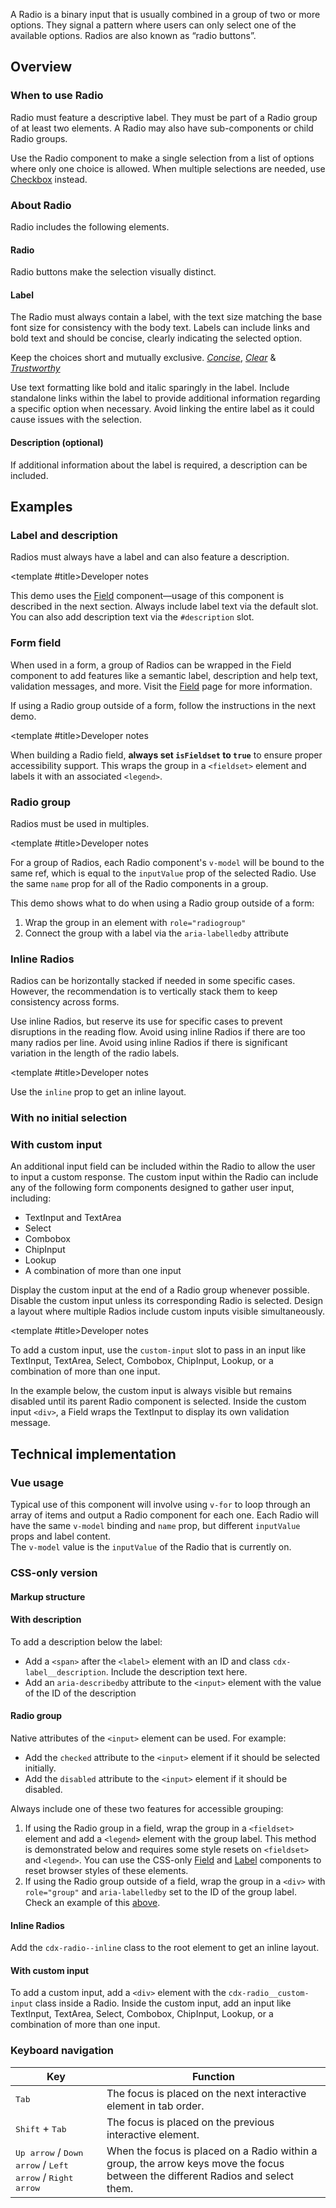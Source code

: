 <script setup>
import { CdxAccordion } from '@wikimedia/codex';
import RadioGroup from '@/../component-demos/radio/examples/RadioGroup.vue';
import InlineRadios from '@/../component-demos/radio/examples/InlineRadios.vue';
import RadioGroupNoSelection from '@/../component-demos/radio/examples/RadioGroupNoSelection.vue';
import RadiosWithDescriptions from '@/../component-demos/radio/examples/RadiosWithDescriptions.vue';
import RadioGroupField from '@/../component-demos/radio/examples/RadioGroupField.vue';
import RadiosWithCustomInput from '@/../component-demos/radio/examples/RadiosWithCustomInput.vue';
import RadioConfigurable from '@/../component-demos/radio/examples/RadioConfigurable.vue';

const controlsConfig = [
	{
		name: 'status',
		type: 'radio',
		options: [ 'default', 'error' ],
	},
	{
		name: 'disabled',
		type: 'boolean'
	},
	{
		name: 'default',
		type: 'slot',
		default: 'Radio label'
	},
	{
		name: 'description',
		type: 'slot',
		default: ''
	}
];
</script>

A Radio is a binary input that is usually combined in a group of two or more
options. They signal a pattern where users can only select one of the available
options. Radios are also known as “radio buttons”.

<cdx-demo-wrapper :controls-config="controlsConfig">
<template v-slot:demo="{ propValues, slotValues }">
	<radio-configurable v-bind="propValues">
		<template #default>
			{{ slotValues.default }}
		</template>
		<template #description>
			{{ slotValues.description }}
		</template>
	</radio-configurable>
</template>
</cdx-demo-wrapper>

## Overview

### When to use Radio

Radio must feature a descriptive label. They must be part of a Radio group of at least two
elements. A Radio may also have sub-components or child Radio groups.

Use the Radio component to make a single selection from a list of options where only one choice is
allowed. When multiple selections are needed, use [Checkbox](./checkbox.md) instead.

### About Radio

Radio includes the following elements.

#### Radio

Radio buttons make the selection visually distinct.

#### Label

The Radio must always contain a label, with the text size matching the base font size for consistency with the body text. Labels can include links and bold text and should be concise, clearly indicating the selected option.

<cdx-demo-best-practices>

<cdx-demo-best-practice>

Keep the choices short and mutually exclusive. [*Concise*](https://doc.wikimedia.org/codex/latest/style-guide/writing-for-copy.html#is-this-concise), [*Clear*](https://doc.wikimedia.org/codex/latest/style-guide/writing-for-copy.html#is-this-clear) & [*Trustworthy*](https://doc.wikimedia.org/codex/latest/style-guide/writing-for-copy.html#is-this-trustworthy)

</cdx-demo-best-practice>
<cdx-demo-best-practice>Use text formatting like bold and italic sparingly in the label.</cdx-demo-best-practice>
<cdx-demo-best-practice>Include standalone links within the label to provide additional information regarding a specific option when necessary.</cdx-demo-best-practice>
<cdx-demo-best-practice type="dont">Avoid linking the entire label as it could cause issues with the selection.</cdx-demo-best-practice>

</cdx-demo-best-practices>

#### Description (optional)

If additional information about the label is required, a description can be included.

## Examples

### Label and description

Radios must always have a label and can also feature a description.

<cdx-demo-wrapper>
<template v-slot:demo>
	<radios-with-descriptions />
</template>

<template v-slot:code>

:::code-group

<<< @/../component-demos/radio/examples/RadiosWithDescriptions.vue [NPM]

<<< @/../component-demos/radio/examples-mw/RadiosWithDescriptions.vue [MediaWiki]

:::

</template>
</cdx-demo-wrapper>

<cdx-accordion>

<template #title>Developer notes</template>

This demo uses the [Field](./field.md) component—usage of this component is described in the next
section. Always include label text via the default slot. You can also add description text via the
`#description` slot.

</cdx-accordion>

### Form field

When used in a form, a group of Radios can be wrapped in the Field component to add features like a
semantic label, description and help text, validation messages, and more. Visit the
[Field](./field.md) page for more information.

If using a Radio group outside of a form, follow the instructions in the next demo.

<cdx-demo-wrapper>
<template v-slot:demo>
	<radio-group-field />
</template>

<template v-slot:code>

:::code-group

<<< @/../component-demos/radio/examples/RadioGroupField.vue [NPM]

<<< @/../component-demos/radio/examples-mw/RadioGroupField.vue [MediaWiki]

:::

</template>
</cdx-demo-wrapper>

<cdx-accordion>

<template #title>Developer notes</template>

When building a Radio field, **always set `isFieldset` to `true`** to ensure proper accessibility
support. This wraps the group in a `<fieldset>` element and labels it with an associated `<legend>`.

</cdx-accordion>

### Radio group

Radios must be used in multiples.

<cdx-demo-wrapper :force-reset="true">
<template v-slot:demo>
	<radio-group />
</template>

<template v-slot:code>

:::code-group

<<< @/../component-demos/radio/examples/RadioGroup.vue [NPM]

<<< @/../component-demos/radio/examples-mw/RadioGroup.vue [MediaWiki]

:::

</template>
</cdx-demo-wrapper>

<cdx-accordion>

<template #title>Developer notes</template>

For a group of Radios, each Radio component's `v-model` will be bound to the same ref, which is
equal to the `inputValue` prop of the selected Radio. Use the same `name` prop for all of the Radio
components in a group.

This demo shows what to do when using a Radio group outside of a form:
1. Wrap the group in an element with `role="radiogroup"`
2. Connect the group with a label via the `aria-labelledby` attribute

</cdx-accordion>

### Inline Radios

Radios can be horizontally stacked if needed in some specific cases. However, the recommendation is to vertically stack them to keep consistency across forms.

<cdx-demo-best-practices>

<cdx-demo-best-practice>Use inline Radios, but reserve its use for specific cases to prevent disruptions in the reading flow.</cdx-demo-best-practice>
<cdx-demo-best-practice type="dont">Avoid using inline Radios if there are too many radios per line.</cdx-demo-best-practice>
<cdx-demo-best-practice type="dont">Avoid using inline Radios if there is significant variation in the length of the radio labels.</cdx-demo-best-practice>

</cdx-demo-best-practices>

<cdx-demo-wrapper>
<template v-slot:demo>
	<inline-radios />
</template>

<template v-slot:code>

:::code-group

<<< @/../component-demos/radio/examples/InlineRadios.vue [NPM]

<<< @/../component-demos/radio/examples-mw/InlineRadios.vue [MediaWiki]

:::

</template>
</cdx-demo-wrapper>

<cdx-accordion>

<template #title>Developer notes</template>

Use the `inline` prop to get an inline layout.

</cdx-accordion>

### With no initial selection

<cdx-demo-wrapper :force-reset="true">
<template v-slot:demo>
	<radio-group-no-selection />
</template>

<template v-slot:code>

:::code-group

<<< @/../component-demos/radio/examples/RadioGroupNoSelection.vue [NPM]

<<< @/../component-demos/radio/examples-mw/RadioGroupNoSelection.vue [MediaWiki]

:::

</template>
</cdx-demo-wrapper>

### With custom input

An additional input field can be included within the Radio to allow the user to input a custom response. The custom input within the Radio can include any of the following form components designed to gather user input, including:

- TextInput and TextArea
- Select
- Combobox
- ChipInput
- Lookup
- A combination of more than one input

<cdx-demo-best-practices>

<cdx-demo-best-practice>Display the custom input at the end of a Radio group whenever possible.</cdx-demo-best-practice>
<cdx-demo-best-practice>Disable the custom input unless its corresponding Radio is selected.</cdx-demo-best-practice>
<cdx-demo-best-practice type="dont">Design a layout where multiple Radios include custom inputs visible simultaneously.</cdx-demo-best-practice>

</cdx-demo-best-practices>

<cdx-demo-wrapper :force-reset="true">
<template v-slot:demo>
	<radios-with-custom-input />
</template>

<template v-slot:code>

:::code-group

<<< @/../component-demos/radio/examples/RadiosWithCustomInput.vue [NPM]

<<< @/../component-demos/radio/examples-mw/RadiosWithCustomInput.vue [MediaWiki]

:::

</template>
</cdx-demo-wrapper>

<cdx-accordion>

<template #title>Developer notes</template>

To add a custom input, use the `custom-input` slot to pass in an input like TextInput, TextArea,
Select, Combobox, ChipInput, Lookup, or a combination of more than one input.

In the example below, the custom input is always visible but remains disabled
until its parent Radio component is selected.
Inside the custom input `<div>`, a Field wraps the TextInput to display its own validation message.

</cdx-accordion>

## Technical implementation

### Vue usage

Typical use of this component will involve using `v-for` to loop through an array of items and
output a Radio component for each one. Each Radio will have the same `v-model` binding and `name`
prop, but different `inputValue` props and label content.<br>
The `v-model` value is the `inputValue` of the Radio that is currently on.

### CSS-only version

#### Markup structure

<cdx-demo-wrapper>
<template v-slot:demo>
	<div class="cdx-radio">
		<div class="cdx-radio__wrapper">
			<input id="radio-css-only-1" class="cdx-radio__input" type="radio" name="radio-css-only">
			<span class="cdx-radio__icon"></span>
			<div class="cdx-radio__label cdx-label">
				<label for="radio-css-only-1" class="cdx-label__label">
					<span class="cdx-label__label__text">
						Radio 1
					</span>
				</label>
			</div>
		</div>
	</div>
</template>
<template v-slot:code>

```html
<div class="cdx-radio">
	<div class="cdx-radio__wrapper">
		<!-- <input> element with id, type, name, and any other necessary
		attributes. The actual input is visually hidden. -->
		<input id="radio-css-only-1" class="cdx-radio__input" type="radio" name="radio-css-only">
		<!-- Empty span that will be styled to look like a radio input. -->
		<span class="cdx-radio__icon"></span>
		<div class="cdx-radio__label cdx-label">
			<!-- Label with `for` attribute matching the input's id. -->
			<label for="radio-css-only-1" class="cdx-label__label">
				<span class="cdx-label__label__text">
					Radio 1
				</span>
			</label>
		</div>
	</div>
</div>
```

</template>
</cdx-demo-wrapper>

#### With description

To add a description below the label:
- Add a `<span>` after the `<label>` element with an ID and class `cdx-label__description`.
  Include the description text here.
- Add an `aria-describedby` attribute to the `<input>` element with the value of the ID of the
  description

<cdx-demo-wrapper>
<template v-slot:demo>
	<fieldset class="cdx-field">
		<legend class="cdx-label">
			<span class="cdx-label__label__text">Search completion</span>
		</legend>
		<div class="cdx-field__control">
			<div class="cdx-radio">
				<div class="cdx-radio__wrapper">
					<input id="radio-group-css-only-description-1" class="cdx-radio__input" type="radio" name="radio-group-css-only-description" aria-describedby="cdx-description-css-1" checked>
					<span class="cdx-radio__icon"></span>
					<div class="cdx-radio__label cdx-label">
						<label for="radio-group-css-only-description-1" class="cdx-label__label">
							<span class="cdx-label__label__text">
								Default (recommended)
							</span>
						</label>
						<span id="cdx-description-css-1" class="cdx-label__description">
							Corrects up to two typos. Removes redirects that are very similar to the main title.
						</span>
					</div>
				</div>
			</div>
			<div class="cdx-radio">
				<div class="cdx-radio__wrapper">
					<input id="radio-group-css-only-description-2" class="cdx-radio__input" type="radio" name="radio-group-css-only-description" aria-describedby="cdx-description-css-2">
					<span class="cdx-radio__icon"></span>
					<div class="cdx-radio__label cdx-label">
						<label for="radio-group-css-only-description-2" class="cdx-label__label">
							<span class="cdx-label__label__text">
								Strict mode (advanced)
							</span>
						</label>
						<span id="cdx-description-css-2" class="cdx-label__description">
							No typo correction. No accent folding. Strict matching.
						</span>
					</div>
				</div>
			</div>
		</div>
	</fieldset>
</template>
<template v-slot:code>

```html
<fieldset class="cdx-field">
		<legend class="cdx-label">
			<span class="cdx-label__label__text">Search completion</span>
		</legend>
		<div class="cdx-field__control">
			<div class="cdx-radio">
				<div class="cdx-radio__wrapper">
					<input id="radio-group-css-only-description-1" class="cdx-radio__input" type="radio" name="radio-group-css-only-description" aria-describedby="cdx-description-css-1" checked>
					<span class="cdx-radio__icon"></span>
					<div class="cdx-radio__label cdx-label">
						<label for="radio-group-css-only-description-1" class="cdx-label__label">
							<span class="cdx-label__label__text">
								Default (recommended)
							</span>
						</label>
						<span id="cdx-description-css-1" class="cdx-label__description">
							Corrects up to two typos. Removes redirects that are very similar to the main title.
						</span>
					</div>
				</div>
			</div>
			<div class="cdx-radio">
				<div class="cdx-radio__wrapper">
					<input id="radio-group-css-only-description-2" class="cdx-radio__input" type="radio" name="radio-group-css-only-description" aria-describedby="cdx-description-css-2">
					<span class="cdx-radio__icon"></span>
					<div class="cdx-radio__label cdx-label">
						<label for="radio-group-css-only-description-2" class="cdx-label__label">
							<span class="cdx-label__label__text">
								Strict mode (advanced)
							</span>
						</label>
						<span id="cdx-description-css-2" class="cdx-label__description">
							No typo correction. No accent folding. Strict matching.
						</span>
					</div>
				</div>
			</div>
		</div>
	</fieldset>
```

</template>
</cdx-demo-wrapper>

#### Radio group

Native attributes of the `<input>` element can be used. For example:
- Add the `checked` attribute to the `<input>` element if it should be selected initially.
- Add the `disabled` attribute to the `<input>` element if it should be disabled.

Always include one of these two features for accessible grouping:
1. If using the Radio group in a field, wrap the group in a `<fieldset>` element and add a
  `<legend>` element with the group label. This method is demonstrated below and requires some
  style resets on `<fieldset>` and `<legend>`. You can use the CSS-only [Field](./field.md#css-only-version)
  and [Label](./label.md#css-only-version) components to reset browser styles of these elements.
2. If using the Radio group outside of a field, wrap the group in a `<div>` with `role="group"`
  and `aria-labelledby` set to the ID of the group label. Check an example of this
  [above](#radio-group).

<cdx-demo-wrapper>
<template v-slot:demo>
	<fieldset class="cdx-field">
		<legend class="cdx-label">
			<span class="cdx-label__label__text">CSS-only Radio group demo</span>
		</legend>
		<div class="cdx-field__control">
			<div class="cdx-radio">
				<div class="cdx-radio__wrapper">
					<input id="radio-group-css-only-1" class="cdx-radio__input" type="radio" name="radio-group-css-only">
					<span class="cdx-radio__icon"></span>
					<div class="cdx-radio__label cdx-label">
						<label for="radio-group-css-only-1" class="cdx-label__label">
							<span class="cdx-label__label__text">
								Radio 1
							</span>
						</label>
					</div>
				</div>
			</div>
			<div class="cdx-radio">
				<div class="cdx-radio__wrapper">
					<input id="radio-group-css-only-2" class="cdx-radio__input" type="radio" 	name="radio-group-css-only" checked>
					<span class="cdx-radio__icon"></span>
					<div class="cdx-radio__label cdx-label">
						<label for="radio-group-css-only-2" class="cdx-label__label">
							<span class="cdx-label__label__text">
								Radio 2 (initially selected)
							</span>
						</label>
					</div>
				</div>
			</div>
			<div class="cdx-radio">
				<div class="cdx-radio__wrapper">
					<input id="radio-group-css-only-3" class="cdx-radio__input" type="radio" name="radio-group-css-only">
					<span class="cdx-radio__icon"></span>
					<div class="cdx-radio__label cdx-label">
						<label for="radio-group-css-only-3" class="cdx-label__label">
							<span class="cdx-label__label__text">
								Radio 3, which has a very long label that spans onto a second line to
								demonstrate what happens when text wraps
							</span>
						</label>
					</div>
				</div>
			</div>
			<div class="cdx-radio">
				<div class="cdx-radio__wrapper">
					<input id="radio-group-css-only-4" class="cdx-radio__input" type="radio" 	name="radio-group-css-only"	disabled>
					<span class="cdx-radio__icon"></span>
					<div class="cdx-radio__label cdx-label">
						<label for="radio-group-css-only-4" class="cdx-label__label">
							<span class="cdx-label__label__text">
								Radio 4 (disabled)
							</span>
						</label>
					</div>
				</div>
			</div>
		</div>
	</fieldset>
</template>
<template v-slot:code>

```html
<fieldset class="cdx-field">
		<legend class="cdx-label">
			<span class="cdx-label__label__text">CSS-only Radio group demo</span>
		</legend>
		<div class="cdx-field__control">
			<div class="cdx-radio">
				<div class="cdx-radio__wrapper">
					<input id="radio-group-css-only-1" class="cdx-radio__input" type="radio" name="radio-group-css-only">
					<span class="cdx-radio__icon"></span>
					<div class="cdx-radio__label cdx-label">
						<label for="radio-group-css-only-1" class="cdx-label__label">
							<span class="cdx-label__label__text">
								Radio 1
							</span>
						</label>
					</div>
				</div>
			</div>
			<div class="cdx-radio">
				<div class="cdx-radio__wrapper">
					<input id="radio-group-css-only-2" class="cdx-radio__input" type="radio" 	name="radio-group-css-only" checked>
					<span class="cdx-radio__icon"></span>
					<div class="cdx-radio__label cdx-label">
						<label for="radio-group-css-only-2" class="cdx-label__label">
							<span class="cdx-label__label__text">
								Radio 2 (initially selected)
							</span>
						</label>
					</div>
				</div>
			</div>
			<div class="cdx-radio">
				<div class="cdx-radio__wrapper">
					<input id="radio-group-css-only-3" class="cdx-radio__input" type="radio" name="radio-group-css-only">
					<span class="cdx-radio__icon"></span>
					<div class="cdx-radio__label cdx-label">
						<label for="radio-group-css-only-3" class="cdx-label__label">
							<span class="cdx-label__label__text">
								Radio 3, which has a very long label that spans onto a second line to
								demonstrate what happens when text wraps
							</span>
						</label>
					</div>
				</div>
			</div>
			<div class="cdx-radio">
				<div class="cdx-radio__wrapper">
					<input id="radio-group-css-only-4" class="cdx-radio__input" type="radio" 	name="radio-group-css-only"	disabled>
					<span class="cdx-radio__icon"></span>
					<div class="cdx-radio__label cdx-label">
						<label for="radio-group-css-only-4" class="cdx-label__label">
							<span class="cdx-label__label__text">
								Radio 4 (disabled)
							</span>
						</label>
					</div>
				</div>
			</div>
		</div>
	</fieldset>
```

</template>
</cdx-demo-wrapper>

#### Inline Radios

Add the `cdx-radio--inline` class to the root element to get an inline layout.

<cdx-demo-wrapper>
<template v-slot:demo>
	<fieldset class="cdx-field">
		<legend class="cdx-label">
			<span class="cdx-label__label__text">CSS-only inline Radio demo</span>
		</legend>
		<div class="cdx-field__control">
			<div class="cdx-radio cdx-radio--inline">
				<div class="cdx-radio__wrapper">
					<input id="radio-group-css-only-inline-1" class="cdx-radio__input" type="radio" name="radio-group-css-only-inline">
					<span class="cdx-radio__icon"></span>
					<div class="cdx-radio__label cdx-label">
						<label for="radio-group-css-only-inline-1" class="cdx-label__label">
							<span class="cdx-label__label__text">
								Radio 1
							</span>
						</label>
					</div>
				</div>
			</div>
			<div class="cdx-radio cdx-radio--inline">
				<div class="cdx-radio__wrapper">
					<input id="radio-group-css-only-inline-2" class="cdx-radio__input" type="radio" name="radio-group-css-only-inline" checked>
					<span class="cdx-radio__icon"></span>
					<div class="cdx-radio__label cdx-label">
						<label for="radio-group-css-only-inline-2" class="cdx-label__label">
							<span class="cdx-label__label__text">
								Radio 2
							</span>
						</label>
					</div>
				</div>
			</div>
		</div>
	</fieldset>
</template>
<template v-slot:code>

```html
<fieldset class="cdx-field">
		<legend class="cdx-label">
			<span class="cdx-label__label__text">CSS-only inline Radio demo</span>
		</legend>
		<div class="cdx-field__control">
			<div class="cdx-radio cdx-radio--inline">
				<div class="cdx-radio__wrapper">
					<input id="radio-group-css-only-inline-1" class="cdx-radio__input" type="radio" name="radio-group-css-only-inline">
					<span class="cdx-radio__icon"></span>
					<div class="cdx-radio__label cdx-label">
						<label for="radio-group-css-only-inline-1" class="cdx-label__label">
							<span class="cdx-label__label__text">
								Radio 1
							</span>
						</label>
					</div>
				</div>
			</div>
			<div class="cdx-radio cdx-radio--inline">
				<div class="cdx-radio__wrapper">
					<input id="radio-group-css-only-inline-2" class="cdx-radio__input" type="radio" name="radio-group-css-only-inline" checked>
					<span class="cdx-radio__icon"></span>
					<div class="cdx-radio__label cdx-label">
						<label for="radio-group-css-only-inline-2" class="cdx-label__label">
							<span class="cdx-label__label__text">
								Radio 2
							</span>
						</label>
					</div>
				</div>
			</div>
		</div>
	</fieldset>
```

</template>
</cdx-demo-wrapper>

#### With custom input

To add a custom input, add a `<div>` element with the
`cdx-radio__custom-input` class inside a Radio.
Inside the custom input, add an input like TextInput, TextArea, Select,
Combobox, ChipInput, Lookup, or a combination of more than one input.

<cdx-demo-wrapper>
<template v-slot:demo>
	<fieldset class="cdx-field">
		<legend class="cdx-label">
			<span class="cdx-label__label__text">CSS-only Radio custom input demo</span>
		</legend>
		<div class="cdx-field__control">
			<div class="cdx-radio">
				<div class="cdx-radio__wrapper">
					<input id="radio-custom-input-css-only-1" class="cdx-radio__input" type="radio" name="radio-custom-input-css-only">
					<span class="cdx-radio__icon"></span>
					<div class="cdx-radio__label cdx-label">
						<label for="radio-custom-input-css-only-1" class="cdx-label__label">
							<span class="cdx-label__label__text">
								Radio 1
							</span>
						</label>
					</div>
				</div>
			</div>
			<div class="cdx-radio">
				<div class="cdx-radio__wrapper">
					<input id="radio-custom-input-css-only-2" class="cdx-radio__input" type="radio" name="radio-custom-input-css-only" checked>
					<span class="cdx-radio__icon"></span>
					<div class="cdx-radio__label cdx-label">
						<label for="radio-custom-input-css-only-2" class="cdx-label__label">
							<span class="cdx-label__label__text">
								Radio 2 (initially selected)
							</span>
						</label>
					</div>
				</div>
			</div>
			<div class="cdx-radio">
				<div class="cdx-radio__wrapper">
					<input id="radio-custom-input-css-only-3" class="cdx-radio__input" type="radio" name="radio-custom-input-css-only">
					<span class="cdx-radio__icon"></span>
					<div class="cdx-radio__label cdx-label">
						<label for="radio-custom-input-css-only-3" class="cdx-label__label">
							<span class="cdx-label__label__text">
								Radio 3, with custom input
							</span>
						</label>
					</div>
				</div>
				<div class="cdx-radio__custom-input">
					<div class="cdx-text-input">
						<input
							class="cdx-text-input__input"
							type="text"
							placeholder="Start typing..."
						/>
					</div>
				</div>
			</div>
		</div>
	</fieldset>
</template>
<template v-slot:code>

```html
<fieldset class="cdx-field">
		<legend class="cdx-label">
			<span class="cdx-label__label__text">CSS-only Radio custom input demo</span>
		</legend>
		<div class="cdx-field__control">
			<div class="cdx-radio">
				<div class="cdx-radio__wrapper">
					<input id="radio-custom-input-css-only-1" class="cdx-radio__input" type="radio" name="radio-custom-input-css-only">
					<span class="cdx-radio__icon"></span>
					<div class="cdx-radio__label cdx-label">
						<label for="radio-custom-input-css-only-1" class="cdx-label__label">
							<span class="cdx-label__label__text">
								Radio 1
							</span>
						</label>
					</div>
				</div>
			</div>
			<div class="cdx-radio">
				<div class="cdx-radio__wrapper">
					<input id="radio-custom-input-css-only-2" class="cdx-radio__input" type="radio" name="radio-custom-input-css-only" checked>
					<span class="cdx-radio__icon"></span>
					<div class="cdx-radio__label cdx-label">
						<label for="radio-custom-input-css-only-2" class="cdx-label__label">
							<span class="cdx-label__label__text">
								Radio 2 (initially selected)
							</span>
						</label>
					</div>
				</div>
			</div>
			<div class="cdx-radio">
				<div class="cdx-radio__wrapper">
					<input id="radio-custom-input-css-only-3" class="cdx-radio__input" type="radio" name="radio-custom-input-css-only">
					<span class="cdx-radio__icon"></span>
					<div class="cdx-radio__label cdx-label">
						<label for="radio-custom-input-css-only-3" class="cdx-label__label">
							<span class="cdx-label__label__text">
								Radio 3 with custom input
							</span>
						</label>
					</div>
				</div>
				<div class="cdx-radio__custom-input">
					<div class="cdx-text-input">
						<input
							class="cdx-text-input__input"
							type="text"
							placeholder="Start typing..."
						/>
					</div>
				</div>
			</div>
		</div>
	</fieldset>
```
</template>
</cdx-demo-wrapper>

### Keyboard navigation

| Key | Function |
| -- | -- |
| <kbd>Tab</kbd> | The focus is placed on the next interactive element in tab order. |
| <kbd>Shift</kbd> + <kbd>Tab</kbd> | The focus is placed on the previous interactive element. |
| <kbd>Up arrow</kbd> / <kbd>Down arrow</kbd> / <kbd>Left arrow</kbd> / <kbd>Right arrow</kbd> | When the focus is placed on a Radio within a group, the arrow keys move the focus between the different Radios and select them. |